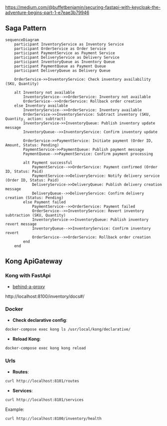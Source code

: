 https://medium.com/@buffetbenjamin/securing-fastapi-with-keycloak-the-adventure-begins-part-1-e7eae3b79946

## Saga Pattern

```mermaid
sequenceDiagram
    participant InventoryService as Inventory Service
    participant OrderService as Order Service
    participant PaymentService as Payment Service
    participant DeliveryService as Delivery Service
    participant InventoryQueue as Inventory Queue
    participant PaymentQueue as Payment Queue
    participant DeliveryQueue as Delivery Queue

    OrderService->>InventoryService: Check inventory availability (SKU, Quantity)

    alt Inventory not available
        InventoryService-->>OrderService: Inventory not available
        OrderService-->>OrderService: Rollback order creation
    else Inventory available
        InventoryService-->>OrderService: Inventory available
        OrderService->>InventoryService: Subtract inventory (SKU, Quantity, action: subtract)
        InventoryService->>InventoryQueue: Publish inventory update message
        InventoryQueue-->>InventoryService: Confirm inventory update

        OrderService->>PaymentService: Initiate payment (Order ID, Amount, Status: Pending)
        PaymentService->>PaymentQueue: Publish payment message
        PaymentQueue-->>PaymentService: Confirm payment processing

        alt Payment successful
            PaymentService-->>OrderService: Payment confirmed (Order ID, Status: Paid)
            PaymentService->>DeliveryService: Notify delivery service (Order ID, Status: Paid)
            DeliveryService->>DeliveryQueue: Publish delivery creation message
            DeliveryQueue-->>DeliveryService: Confirm delivery creation (Status: Pending)
        else Payment failed
            PaymentService-->>OrderService: Payment failed
            OrderService-->>InventoryService: Revert inventory subtraction (SKU, Quantity)
            InventoryService->>InventoryQueue: Publish inventory revert message
            InventoryQueue-->>InventoryService: Confirm inventory revert
            OrderService-->>OrderService: Rollback order creation
        end
    end
```

## Kong ApiGateway

### Kong with FastApi

- [behind-a-proxy](https://fastapi.tiangolo.com/advanced/behind-a-proxy/#providing-the-root_path)

http://localhost:8100/inventory/docs#/

### Docker

- **Check declarative config**:

```sh
docker-compose exec kong ls /usr/local/kong/declarative/
```

- **Reload Kong**:

```sh
docker-compose exec kong kong reload
```

### Urls

- **Routes**:

```sh
curl http://localhost:8101/routes
```

- **Services**:

```sh
curl http://localhost:8101/services
```

Example:

```sh
curl http://localhost:8100/inventory/health
```
